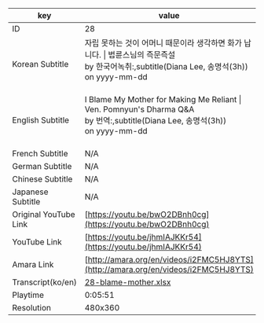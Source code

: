 |  key  |  value  |
|-------|---------|
| ID            | 28 |
| Korean Subtitle | 자립 못하는 것이 어머니 때문이라 생각하면 화가 납니다. \| 법륜스님의 즉문즉설<br>by 한국어녹취:,subtitle(Diana Lee, 송명석(3h))<br>on yyyy-mm-dd<br><br>|
| English Subtitle | I Blame My Mother for Making Me Reliant \| Ven. Pomnyun's Dharma Q&A<br>by 번역:,subtitle(Diana Lee, 송명석(3h))<br>on yyyy-mm-dd<br><br>|
| French Subtitle | N/A |
| German Subtitle | N/A |
| Chinese Subtitle | N/A |
| Japanese Subtitle | N/A |
| Original YouTube Link  | [https://youtu.be/bwO2DBnh0cg](https://youtu.be/bwO2DBnh0cg) |
| YouTube Link  | [https://youtu.be/jhmIAJKKr54](https://youtu.be/jhmIAJKKr54) |
| Amara Link    | [http://amara.org/en/videos/i2FMC5HJ8YTS](http://amara.org/en/videos/i2FMC5HJ8YTS) |
| Transcript(ko/en) | [28-blame-mother.xlsx](https://github.com/jungtosociety/dharma-qna/raw/master/sub/28/28-blame-mother.xlsx) |
| Playtime | 0:05:51 |
| Resolution | 480x360|
